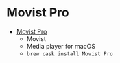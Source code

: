 # Movist Pro
- [Movist Pro](https://movistprime.com/)
  -  Movist
  - Media player for macOS
  - `brew cask install Movist Pro`
